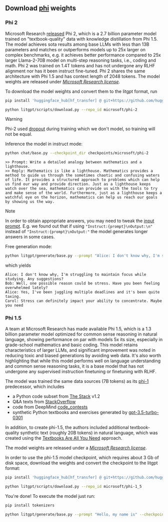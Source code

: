 ## Download [phi](https://arxiv.org/abs/2309.05463) weights

### Phi 2

Microsoft Research [released](https://www.microsoft.com/en-us/research/blog/phi-2-the-surprising-power-of-small-language-models/) Phi 2, which is a 2.7 billion parameter model trained on "textbook-quality" data with knowledge distillation from Phi 1.5. The model achieves sota results among base LLMs with less than 13B parameters and matches or outperforms models up to 25x larger on complex benchmarks, e.g. it achieves better performance compared to 25x larger Llama-2-70B model on multi-step reasoning tasks, i.e., coding and math. Phi 2 was trained on 1.4T tokens and has not undergone any RLHF alignment nor has it been instruct fine-tuned. Phi 2 shares the same architecture with Phi 1.5 and has context length of 2048 tokens.
The model weights are released under [*Microsoft Research license*](https://huggingface.co/microsoft/phi-2#license).

To download the model weights and convert them to the litgpt format, run

```bash
pip install 'huggingface_hub[hf_transfer] @ git+https://github.com/huggingface/huggingface_hub'

python litgpt/scripts/download.py --repo_id microsoft/phi-2
```

> [!WARNING]
> Phi-2 used [dropout](https://huggingface.co/microsoft/phi-2/blob/cb2f453/config.json#L26) during training which we don't model, so training will not be equal.

Inference the model in instruct mode:

```bash
python chat/base.py --checkpoint_dir checkpoints/microsoft/phi-2
```
```text
>> Prompt: Write a detailed analogy between mathematics and a lighthouse.
>> Reply: Mathematics is like a lighthouse. Mathematics provides a method to guide us through the sometimes chaotic and confusing waters of life. It provides a structured approach to problems which can help us find our way and provide direction. Just as a lighthouse keeps watch over the sea, mathematics can provide us with the tools to try and make sense of the world. Furthermore, just as a lighthouse keeps a watchful eye on the horizon, mathematics can help us reach our goals by showing us the way.
```

> [!NOTE]
> In order to obtain appropriate answers, you may need to tweak the [input prompt](https://github.com/Lightning-AI/litgpt/blob/74b8df0c3f07fc31d9d1a49e870a1f7955329ad8/chat/base.py#L359). E.g. we found out that if using `"Instruct:{prompt}\nOutput:\n"` instead of `"Instruct:{prompt}\nOutput:"` the model generates longer answers in some cases.

Free generation mode:
```bash
python litgpt/generate/base.py --prompt "Alice: I don't know why, I'm struggling to maintain focus while studying. Any suggestions?\nBob:" --checkpoint_dir checkpoints/microsoft/phi-2
```
which yields
```text
Alice: I don't know why, I'm struggling to maintain focus while studying. Any suggestions?
Bob: Well, one possible reason could be stress. Have you been feeling overwhelmed lately?
Alice: Yes, I've been juggling multiple deadlines and it's been quite taxing.
Carol: Stress can definitely impact your ability to concentrate. Maybe you need
```

### Phi 1.5

A team at Microsoft Research has made available Phi 1.5, which is a 1.3 billion parameter model optimized for common sense reasoning in natural language, showing performance on par with models 5x its size, especially in grade-school mathematics and basic coding. This model retains characteristics of larger LLMs, and significant improvement was noted in reducing toxic and biased generations by avoiding web data. It's also worth highlighting that while this model performs well on language understanding and common sense reasoning tasks, it is a base model that has not undergone any supervised instruction finetuning or finetuning with RLHF.

The model was trained the same data sources (7B tokens) as its [phi-1](https://arxiv.org/abs/2306.11644) predecessor, which includes

- a Python code subset from [The Stack](https://arxiv.org/abs/2211.15533) v1.2
- Q&A texts from [StackOverflow](https://archive.org/download/stackexchange)
- code from DeepMind [code_contests](https://github.com/deepmind/code_contests)
- synthetic Python textbooks and exercises generated by [gpt-3.5-turbo-0301](https://platform.openai.com/docs/models/gpt-3-5)

In addition, to create phi-1.5, the authors included additional textbook-quality synthetic text (roughly 20B tokens) in natural language, which was created using the [Textbooks Are All You Need](https://arxiv.org/abs/2306.11644) approach.

The model weights are released under a [*Microsoft Research license*](https://huggingface.co/microsoft/phi-1_5/blob/main/README.md#license).

In order to use the phi-1.5 model checkpoint, which requires about 3 Gb of disk space, download the weights and convert the checkpoint to the litgpt format:

```bash
pip install 'huggingface_hub[hf_transfer] @ git+https://github.com/huggingface/huggingface_hub'

python litgpt/scripts/download.py --repo_id microsoft/phi-1_5
```

You're done! To execute the model just run:

```bash
pip install tokenizers

python litgpt/generate/base.py --prompt "Hello, my name is" --checkpoint_dir checkpoints/microsoft/phi-1_5
```
